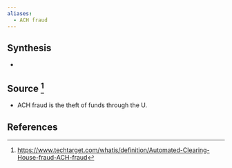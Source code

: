 ```yaml
---
aliases:
  - ACH fraud
---
```

## Synthesis
- 
## Source [^1]
- ACH fraud is the theft of funds through the U.
## References

[^1]: https://www.techtarget.com/whatis/definition/Automated-Clearing-House-fraud-ACH-fraud